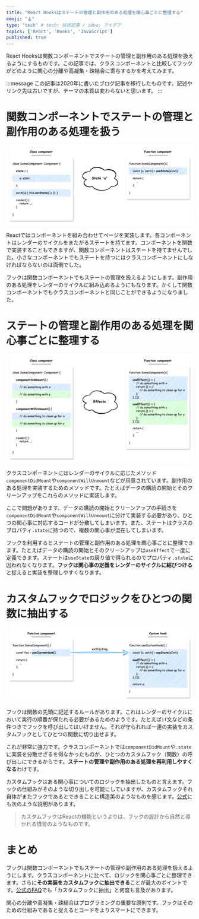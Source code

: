 ```yaml
---
title: "React Hooksはステートの管理と副作用のある処理を関心事ごとに整理する"
emoji: "🪝"
type: "tech" # tech: 技術記事 / idea: アイデア
topics: ['React', 'Hooks', 'JavaScript']
published: true
---
```


React Hooksは関数コンポーネントでステートの管理と副作用のある処理を扱えるようにするものです。この記事では、クラスコンポーネントと比較してフックがどのように関心の分離や高凝集・疎結合に寄与するかを考えてみます。

:::message
この記事は2020年<!--8月13日-->に書いたブログ記事を移行したものです。記述やリンク先は古いですが、テーマの本質は変わらないと思います。
:::

# 関数コンポーネントでステートの管理と副作用のある処理を扱う

![useState](/images/react-hooks-usestate.png)

Reactではコンポーネントを組み合わせてページを実装します。各コンポーネントはレンダーのサイクルをまたがるステートを持てます。コンポーネントを関数で実装することもできますが、関数コンポーネントはステートを持てませんでした。小さなコンポーネントでもステートを持つにはクラスコンポーネントにしなければならないのは面倒でした。

フックは関数コンポーネントでもステートの管理を扱えるようにします。副作用のある処理をレンダーのサイクルに組み込めるようにもなります。かくして関数コンポーネントでもクラスコンポーネントと同じことができるようになりました。

# ステートの管理と副作用のある処理を関心事ごとに整理する

![useEffect](/images/react-hooks-useeffect.png)

クラスコンポーネントにはレンダーのサイクルに応じたメソッド`componentDidMount`や`componentWillUnmount`などが用意されています。副作用のある処理を実装するためのメソッドです。たとえばデータの購読の開始とそのクリーンアップをこれらのメソッドに実装します。

ここで問題があります。データの購読の開始とクリーンアップの手続きを`componentDidMount`や`componentWillUnmount`に分けて実装する必要があり、ひとつの関心事に対応するコードが分散してしまいます。また、ステートはクラスのプロパティ`.state`に持つので、複数の関心事が混在してしまいます。

フックを利用するとステートの管理と副作用のある処理を関心事ごとに整理できます。たとえばデータの購読の開始とそのクリーンアップは`useEffect`で一度に定義できます。ステートは`useState`の戻り値で得られるのでプロパティ`.state`に囚われなくなります。**フックは関心事の定義をレンダーのサイクルに結びつける**と捉えると実装を整理しやすくなります。

# カスタムフックでロジックをひとつの関数に抽出する

![Custom hook](/images/react-hooks-custom-hook.png)

フックは関数の先頭に記述するルールがあります。これはレンダーのサイクルにおいて実行の順番が保たれる必要があるためのようです。たとえば`if`文などの条件つきでフックを呼び出してはいけません。それが守られれば一連の実装をカスタムフックとしてひとつの関数に切り出せます。

これが非常に強力です。クラスコンポーネントでは`componentDidMount`や`.state`に実装を分散せざるを得なかったものが、ひとつのカスタムフック（関数）の呼び出しにできるからです。**ステートの管理や副作用のある処理を再利用しやすくなる**わけです。

カスタムフックはある関心事についてのロジックを抽出したものと言えます。フックの仕組みがそのような切り出しを可能にしていますが、カスタムフックそれ自体がまたフックであるとできることに構造美のようなものを感じます。[公式](https://ja.reactjs.org/docs/hooks-custom.html)にも次のような説明があります。

> カスタムフックはReactの機能というよりは、フックの設計から自然と導かれる慣習のようなものです。

# まとめ

フックは関数コンポーネントでもステートの管理や副作用のある処理を扱えるようにします。クラスコンポーネントに比べて、ロジックを関心事ごとに整理できます。さらに**その実装をカスタムフックに抽出できる**ことが最大のポイントです。[公式のFAQ](https://ja.reactjs.org/docs/hooks-faq.html)でも「カスタムフックに抽出」と何度も言及があります。

関心の分離や高凝集・疎結合はプログラミングの重要な原則です。フックはそのための仕組みであると捉えるとコードをよりスマートにできます。
